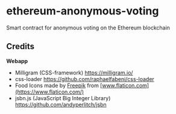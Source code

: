 # ethereum-anonymous-voting
Smart contract for anonymous voting on the Ethereum blockchain



## Credits
**Webapp**
- Milligram (CSS-framework) https://milligram.io/
- css-loader https://github.com/raphaelfabeni/css-loader
- Food Icons made by [Freepik](https://www.flaticon.com) from [www.flaticon.com](https://www.flaticon.com/)
- jsbn.js (JavaScript Big Integer Library) https://github.com/andyperlitch/jsbn